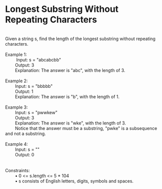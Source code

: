 <h1>Longest Substring Without Repeating Characters</h1>
<p><br>
Given a string s, find the length of the longest substring without repeating characters.<br>
<br> 
Example 1:<br>
&emsp; &emsp; Input: s = "abcabcbb"<br>
&emsp; &emsp;Output: 3<br>
&emsp; &emsp;Explanation: The answer is "abc", with the length of 3.<br>
<br>
Example 2:<br>
&emsp; &emsp;Input: s = "bbbbb"<br>
&emsp; &emsp;Output: 1<br>
&emsp; &emsp;Explanation: The answer is "b", with the length of 1.<br>
<br>
Example 3:<br>
&emsp; &emsp;Input: s = "pwwkew"<br>
&emsp; &emsp;Output: 3<br>
&emsp; &emsp;Explanation: The answer is "wke", with the length of 3.<br>
&emsp; &emsp;Notice that the answer must be a substring, "pwke" is a subsequence and not a substring.<br>
<br>
Example 4:<br>
&emsp; &emsp;Input: s = ""<br>
&emsp; &emsp;Output: 0<br>
<br>
<br>
Constraints:<br>
&emsp; &emsp;•	0 <= s.length <= 5 * 104<br>
&emsp; &emsp;•	s consists of English letters, digits, symbols and spaces.<br>
</p>


